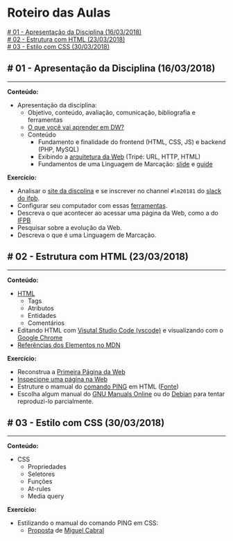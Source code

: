 # Roteiro das Aulas

[\# 01 - Apresentação da Disciplina (16/03/2018)](#-01---apresentação-da-disciplina-22032018)<br>
[\# 02 - Estrutura com HTML (23/03/2018)](#-02---estrutura-com-html-29032018)<br>
[\# 03 - Estilo com CSS (30/03/2018)](#-03---estilo-com-css-06102018)<br>

## \# 01 - Apresentação da Disciplina (16/03/2018)
---

**Conteúdo:**
- Apresentação da disciplina:
  - Objetivo, conteúdo, avaliação, comunicação, bibliografia e ferramentas
  - [O que você vai aprender em DW?](http://slides.com/luizcarlos/o-que-vou-aprender-em-dw#/)
  - Conteúdo
    - Fundamento e finalidade do frontend (HTML, CSS, JS) e backend (PHP, MySQL)
    - Exibindo a [arquitetura da Web](https://www.youtube.com/watch?v=guvsH5OFizE) (Tripé: URL, HTTP, HTML)
    - Fundamentos de uma Linguagem de Marcação: [slide](https://ifpb.github.io/html-guide/slides/markup.pdf) e [guide](https://ifpb.github.io/html-guide/markup/)

**Exercício:**
* Analisar o [site da discplina](https://ifpb.github.io/lm/) e se inscrever no channel `#lm20181` do [slack do ifpb](https://ifpb.slack.com).
* Configurar seu computador com essas [ferramentas](TOOLS.md).
* Descreva o que acontecer ao acessar uma página da Web, como a do [IFPB](http://www.ifpb.edu.br)
* Pesquisar sobre a evolução da Web.
* Descreva o que é uma Linguagem de Marcação.

## \# 02 - Estrutura com HTML (23/03/2018)
---

**Conteúdo:**
- [HTML](https://ifpb.github.io/html-guide/html/)
  - Tags
  - Atributos
  - Entidades
  - Comentários
- Editando HTML com [Visutal Studio Code (vscode)](http://code.visualstudio.com) e visualizando com o [Google Chrome](https://www.google.com/chrome/)
- [Referências dos Elementos no MDN](https://developer.mozilla.org/en-US/docs/Web/HTML/Element/)

**Exercício:**
* Reconstrua a [Primeira Página da Web](https://ifpb.github.io/html-exercises/challenges/first-web-page/)
* [Inspecione uma página na Web](https://ifpb.github.io/html-exercises/challenges/inspect-page/)
* Estruture o mamual do [comando PING](https://ifpb.github.io/html-exercises/html/man-ping/) em HTML ([Fonte](https://linux.die.net/man/8/ping))
* Escolha algum manual do [GNU Manuals Online](https://www.gnu.org/manual/manual.html) ou do [Debian](https://www.debian.org/doc/) para tentar reproduzi-lo parcialmente.

## \# 03 - Estilo com CSS (30/03/2018)
---

**Conteúdo:**
- CSS
  - Propriedades
  - Seletores
  - Funções
  - At-rules
  - Media query

**Exercício:**
* Estilizando o mamual do comando PING em CSS:
  * [Proposta](https://ifpb.github.io/html-exercises/css/man-ping/) de [Miguel Cabral](https://github.com/BelarminoM)
